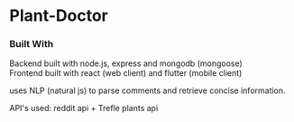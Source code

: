 # Plant-Doctor


### Built With

Backend built with node.js, express and mongodb (mongoose) </br>
Frontend built with react (web client) and flutter (mobile client)

uses NLP (natural js) to parse comments and retrieve concise information. 

API's used: reddit api + Trefle plants api
